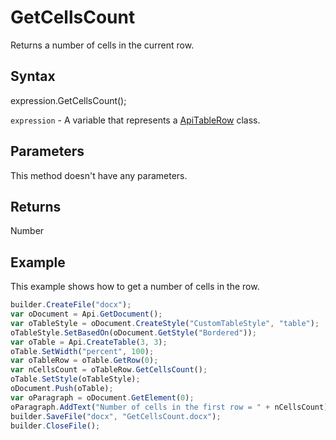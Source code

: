 # GetCellsCount

Returns a number of cells in the current row.

## Syntax

expression.GetCellsCount();

`expression` - A variable that represents a [ApiTableRow](../ApiTableRow.md) class.

## Parameters

This method doesn't have any parameters.

## Returns

Number

## Example

This example shows how to get a number of cells in the row.

```javascript
builder.CreateFile("docx");
var oDocument = Api.GetDocument();
var oTableStyle = oDocument.CreateStyle("CustomTableStyle", "table");
oTableStyle.SetBasedOn(oDocument.GetStyle("Bordered"));
var oTable = Api.CreateTable(3, 3);
oTable.SetWidth("percent", 100);
var oTableRow = oTable.GetRow(0);
var nCellsCount = oTableRow.GetCellsCount();
oTable.SetStyle(oTableStyle);
oDocument.Push(oTable);
var oParagraph = oDocument.GetElement(0);
oParagraph.AddText("Number of cells in the first row = " + nCellsCount);
builder.SaveFile("docx", "GetCellsCount.docx");
builder.CloseFile();
```